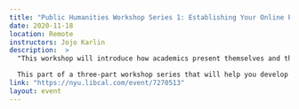 ```yaml
---
title: "Public Humanities Workshop Series 1: Establishing Your Online Presence"
date: 2020-11-18
location: Remote
instructors: Jojo Karlin
description:  >
  "This workshop will introduce how academics present themselves and their work online. We will examine how academic platforms, social media, and personal websites can build your public humanities profile. Building on this, we will help participants set up manageable steps for getting started and moving forward.

  This part of a three-part workshop series that will help you develop the digital skills needed to support your Public Humanities work. The workshops will help you cultivate your online presence as well as identifying strategies for engaging with audiences and communities relevant to your work. Each workshop will have two parts—a one-hour group session to introduce topics and tools, followed later in the week by a drop-in session to set up practical steps for moving forward. Students may sign up for just one or two workshops, although we hope you'll be able to join us for all three!"
link: "https://nyu.libcal.com/event/7270513"
layout: event
---
```

